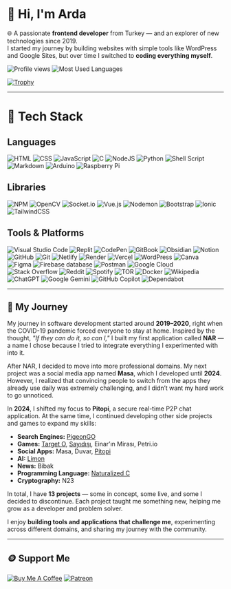 # 👋 Hi, I'm Arda

🌐 A passionate **frontend developer** from Turkey — and an explorer of new technologies since 2019.  
I started my journey by building websites with simple tools like WordPress and Google Sites, but over time I switched to **coding everything myself**.  

![Profile views](https://komarev.com/ghpvc/?username=aardaakpinar&label=Profile%20views&color=23b5b5&style=flat-square) 
![Most Used Languages](https://img.shields.io/badge/Most_Used_Languages-HTML-orange?style=flat-square)

[![Trophy](https://github-profile-trophy.vercel.app/?username=aardaakpinar&row=1&theme=discord&no-frame=true&no-bg=true)](https://github.com/ryo-ma/github-profile-trophy)


---

# 🧰 Tech Stack

## Languages

![HTML](https://img.shields.io/badge/HTML-%23323330.svg?style=for-the-badge&logo=html5&logoColor=f16529)
![CSS](https://img.shields.io/badge/CSS-%23323330.svg?style=for-the-badge&logo=css&logoColor=663399) 
![JavaScript](https://img.shields.io/badge/javascript-%23323330.svg?style=for-the-badge&logo=javascript&logoColor=%23F7DF1E)
![C](https://img.shields.io/badge/C-%2300599C.svg?style=for-the-badge&logo=c&logoColor=white)
![NodeJS](https://img.shields.io/badge/node.js-6DA55F?style=for-the-badge&logo=node.js&logoColor=white)
![Python](https://img.shields.io/badge/python-3670A0?style=for-the-badge&logo=python&logoColor=ffdd54)
![Shell Script](https://img.shields.io/badge/shell_script-%23121011.svg?style=for-the-badge&logo=gnu-bash&logoColor=white) 
![Markdown](https://img.shields.io/badge/markdown-%23000000.svg?style=for-the-badge&logo=markdown&logoColor=white) 
![Arduino](https://img.shields.io/badge/Arduino-199a9f?style=for-the-badge&logo=Arduino&logoColor=white)
![Raspberry Pi](https://img.shields.io/badge/-RaspberryPi-C51A4A?style=for-the-badge&logo=Raspberry-Pi) 


## Libraries
![NPM](https://img.shields.io/badge/NPM-%23CB3837.svg?style=for-the-badge&logo=npm&logoColor=white)
![OpenCV](https://img.shields.io/badge/opencv-%23white.svg?style=for-the-badge&logo=opencv&logoColor=white) 
![Socket.io](https://img.shields.io/badge/Socket.io-black?style=for-the-badge&logo=socket.io&badgeColor=010101)
![Vue.js](https://img.shields.io/badge/vuejs-%2335495e.svg?style=for-the-badge&logo=vuedotjs&logoColor=%234FC08D)
![Nodemon](https://img.shields.io/badge/NODEMON-%23323330.svg?style=for-the-badge&logo=nodemon&logoColor=%BBDEAD)
![Bootstrap](https://img.shields.io/badge/bootstrap-%238511FA.svg?style=for-the-badge&logo=bootstrap&logoColor=white)
![Ionic](https://img.shields.io/badge/Ionic-%233880FF.svg?style=for-the-badge&logo=Ionic&logoColor=white)
![TailwindCSS](https://img.shields.io/badge/tailwindcss-%2338B2AC.svg?style=for-the-badge&logo=tailwind-css&logoColor=white)


## Tools & Platforms
![Visual Studio Code](https://img.shields.io/badge/Visual%20Studio%20Code-0078d7.svg?style=for-the-badge&logo=visual-studio-code&logoColor=white)
![Replit](https://img.shields.io/badge/Replit-DD1200?style=for-the-badge&logo=Replit&logoColor=white)
![CodePen](https://img.shields.io/badge/CodePen-white?style=for-the-badge&logo=codepen&logoColor=black)
![GitBook](https://img.shields.io/badge/GitBook-%23000000.svg?style=for-the-badge&logo=gitbook&logoColor=white)
![Obsidian](https://img.shields.io/badge/Obsidian-%23483699.svg?style=for-the-badge&logo=obsidian&logoColor=white)
![Notion](https://img.shields.io/badge/Notion-%23000000.svg?style=for-the-badge&logo=notion&logoColor=white)
![GitHub](https://img.shields.io/badge/github-%23121011.svg?style=for-the-badge&logo=github&logoColor=white)
![Git](https://img.shields.io/badge/git-%23F05033.svg?style=for-the-badge&logo=git&logoColor=white)
![Netlify](https://img.shields.io/badge/netlify-%23000000.svg?style=for-the-badge&logo=netlify&logoColor=#00C7B7)
![Render](https://img.shields.io/badge/Render-%46E3B7.svg?style=for-the-badge&logo=render&logoColor=white)
![Vercel](https://img.shields.io/badge/vercel-%23000000.svg?style=for-the-badge&logo=vercel&logoColor=white)
![WordPress](https://img.shields.io/badge/WordPress-%23117AC9.svg?style=for-the-badge&logo=WordPress&logoColor=white) 
![Canva](https://img.shields.io/badge/Canva-%2300C4CC.svg?style=for-the-badge&logo=Canva&logoColor=white) 
![Figma](https://img.shields.io/badge/figma-%23F24E1E.svg?style=for-the-badge&logo=figma&logoColor=white)
![Firebase database](https://img.shields.io/badge/firebase%20DataBase-F38020?style=for-the-badge&logo=firebase&logoColor=white)
![Postman](https://img.shields.io/badge/Postman-FF6C37?style=for-the-badge&logo=postman&logoColor=white)
![Google Cloud](https://img.shields.io/badge/Google%20Cloud-%234285F4.svg?style=for-the-badge&logo=google-cloud&logoColor=white) 
![Stack Overflow](https://img.shields.io/badge/-Stackoverflow-FE7A16?style=for-the-badge&logo=stack-overflow&logoColor=white)
![Reddit](https://img.shields.io/badge/Reddit-%23FF4500.svg?style=for-the-badge&logo=Reddit&logoColor=white)
![Spotify](https://img.shields.io/badge/Spotify-1ED760?style=for-the-badge&logo=spotify&logoColor=white)
![TOR](https://img.shields.io/badge/tor-%237E4798.svg?style=for-the-badge&logo=tor-project&logoColor=white)
![Docker](https://img.shields.io/badge/docker-%230db7ed.svg?style=for-the-badge&logo=docker&logoColor=white)
![Wikipedia](https://img.shields.io/badge/Wikipedia-%23000000.svg?style=for-the-badge&logo=wikipedia&logoColor=white)
![ChatGPT](https://img.shields.io/badge/chatGPT-74aa9c?style=for-the-badge&logo=openai&logoColor=white)
![Google Gemini](https://img.shields.io/badge/google%20gemini-8E75B2?style=for-the-badge&logo=google%20gemini&logoColor=white)
![GitHub Copilot](https://img.shields.io/badge/github_copilot-8957E5?style=for-the-badge&logo=github-copilot&logoColor=white)
![Dependabot](https://img.shields.io/badge/dependabot-025E8C?style=for-the-badge&logo=dependabot&logoColor=white)


---


## 🧭 My Journey

My journey in software development started around **2019–2020**, right when the COVID-19 pandemic forced everyone to stay at home. Inspired by the thought, _"If they can do it, so can I,"_ I built my first application called **NAR** — a name I chose because I tried to integrate everything I experimented with into it.

After NAR, I decided to move into more professional domains. My next project was a social media app named **Masa**, which I developed until **2024**. However, I realized that convincing people to switch from the apps they already use daily was extremely challenging, and I didn’t want my hard work to go unnoticed.  

In **2024**, I shifted my focus to **Pitopi**, a secure real-time P2P chat application. At the same time, I continued developing other side projects and games to expand my skills:  

- **Search Engines:** [PigeonGO](https://github.com/aardaakpinar/pigeongo)  
- **Games:** [Target O](https://github.com/aardaakpinar/targeto), [Sayıdışı](https://github.com/aardaakpinar/sayidisi), Einar’ın Mirası, Petri.io  
- **Social Apps:** Masa, Duvar, [Pitopi](https://github.com/pitopichat/pitopichat)  
- **AI:** [Limon](https://github.com/aardaakpinar/limon)  
- **News:** Bibak  
- **Programming Language:** [Naturalized C](https://github.com/naturalizedc/naturalizedc)  
- **Cryptography:** N23  

In total, I have **13 projects** — some in concept, some live, and some I decided to discontinue. Each project taught me something new, helping me grow as a developer and problem solver.  

I enjoy **building tools and applications that challenge me**, experimenting across different domains, and sharing my journey with the community.

---

## 🪙 Support Me

[![Buy Me A Coffee](https://img.shields.io/badge/Buy%20Me%20a%20Coffee-ffdd00?style=for-the-badge&logo=buy-me-a-coffee&logoColor=black)](https://buymeacoffee.com/aardaakpinar) 
[![Patreon](https://img.shields.io/badge/Patreon-F96854?style=for-the-badge&logo=patreon&logoColor=white)](https://patreon.com/aardaakpinar)
